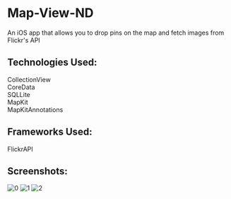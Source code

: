 # Map-View-ND
An iOS app that allows you to drop pins on the map and fetch images from Flickr's API

## Technologies Used:
CollectionView <br>
CoreData <br>
SQLLite <br>
MapKit <br>
MapKitAnnotations <br>

## Frameworks Used:
FlickrAPI <br>

## Screenshots:

![0](https://user-images.githubusercontent.com/12707831/44938986-0d7bb480-ad50-11e8-860f-d9242686e48d.jpg)
![1](https://user-images.githubusercontent.com/12707831/44938987-0d7bb480-ad50-11e8-93ea-62ca93a7ed3d.jpg)
![2](https://user-images.githubusercontent.com/12707831/44938988-0e144b00-ad50-11e8-8b4b-b4c3a0315660.jpg)












